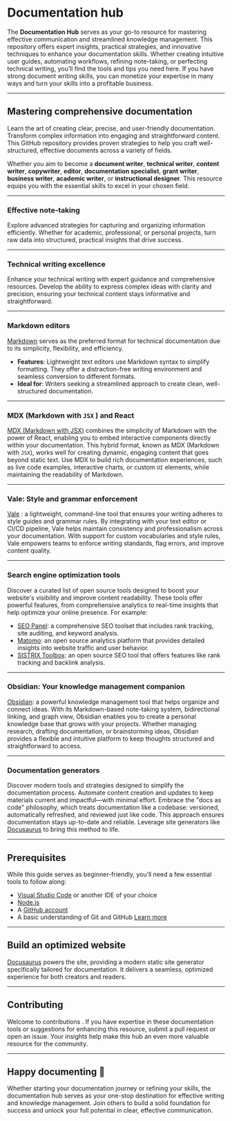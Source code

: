 # Documentation hub

The **Documentation Hub** serves as your go-to resource for mastering effective communication and streamlined knowledge management. This repository offers expert insights, practical strategies, and innovative techniques to enhance your documentation skills. Whether creating intuitive user guides, automating workflows, refining note-taking, or perfecting technical writing, you’ll find the tools and tips you need here. If you have strong document writing skills, you can monetize your expertise in many ways and turn your skills into a profitable business.

---

## **Mastering comprehensive documentation**

Learn the art of creating clear, precise, and user-friendly documentation. Transform complex information into engaging and straightforward content. This GitHub repository provides proven strategies to help you craft well-structured, effective documents across a variety of fields.  

Whether you aim to become a **document writer**, **technical writer**, **content writer**, **copywriter**, **editor**, **documentation specialist**, **grant writer**, **business writer**, **academic writer**, or **instructional designer**. This resource equips you with the essential skills to excel in your chosen field.  

---

### Effective note-taking

Explore advanced strategies for capturing and organizing information efficiently. Whether for academic, professional, or personal projects, turn raw data into structured, practical insights that drive success.

---

### Technical writing excellence

Enhance your technical writing with expert guidance and comprehensive resources. Develop the ability to express complex ideas with clarity and precision, ensuring your technical content stays informative and straightforward.

---

### Markdown editors

[Markdown](https://www.markdownguide.org/) serves as the preferred format for technical documentation due to its simplicity, flexibility, and efficiency.

- **Features**: Lightweight text editors use Markdown syntax to simplify formatting. They offer a distraction-free writing environment and seamless conversion to different formats.
- **Ideal for**: Writers seeking a streamlined approach to create clean, well-structured documentation.

---

### MDX (Markdown with `JSX` ) and React

[MDX (Markdown with JSX)](https://mdxjs.com/) combines the simplicity of Markdown with the power of React, enabling you to embed interactive components directly within your documentation. This hybrid format, known as MDX (Markdown with `JSX`), works well for creating dynamic, engaging content that goes beyond static text. Use MDX to build rich documentation experiences, such as live code examples, interactive charts, or custom `UI` elements, while maintaining the readability of Markdown.

---

### Vale: Style and grammar enforcement

[Vale](https://vale.sh/) : a lightweight, command-line tool that ensures your writing adheres to style guides and grammar rules. By integrating with your text editor or CI/CD pipeline, Vale helps maintain consistency and professionalism across your documentation. With support for custom vocabularies and style rules, Vale empowers teams to enforce writing standards, flag errors, and improve content quality.

---

### Search engine optimization tools

Discover a curated list of open source tools designed to boost your website's visibility and improve content readability. These tools offer powerful features, from comprehensive analytics to real-time insights that help optimize your online presence. For example:

- [SEO Panel](https://www.seopanel.org/): a comprehensive SEO toolset that includes rank tracking, site auditing, and keyword analysis.
- [Matomo](https://matomo.org/): an open source analytics platform that provides detailed insights into website traffic and user behavior.
- [SISTRIX Toolbox](https://www.sistrix.com/toolbox/): an open source SEO tool that offers features like rank tracking and backlink analysis.

---

### Obsidian: Your knowledge management companion

[Obsidian](https://obsidian.md/): a powerful knowledge management tool that helps organize and connect ideas. With its Markdown-based note-taking system, bidirectional linking, and graph view, Obsidian enables you to create a personal knowledge base that grows with your projects. Whether managing research, drafting documentation, or brainstorming ideas, Obsidian provides a flexible and intuitive platform to keep thoughts structured and straightforward to access.

---

### Documentation generators

Discover modern tools and strategies designed to simplify the documentation process. Automate content creation and updates to keep materials current and impactful—with minimal effort. Embrace the "docs as code" philosophy, which treats documentation like a codebase: versioned, automatically refreshed, and reviewed just like code. This approach ensures documentation stays up-to-date and reliable. Leverage site generators like [Docusaurus](https://docusaurus.io/) to bring this method to life.

---

## Prerequisites

While this guide serves as beginner-friendly, you’ll need a few essential tools to follow along:

- [Visual Studio Code](https://code.visualstudio.com/download) or another IDE of your choice
- [Node.js](https://nodejs.org/en/download/)
- A [GitHub account](https://github.com/)
- A basic understanding of Git and GitHub [Learn more](https://www.freecodecamp.org/news/gitting-things-done-book/)

---

## Build an optimized website

[Docusaurus](https://docusaurus.io/) powers the site, providing a modern static site generator specifically tailored for documentation. It delivers a seamless, optimized experience for both creators and readers.

---

## Contributing

Welcome to contributions . If you have expertise in these documentation tools or suggestions for enhancing this resource, submit a pull request or open an issue. Your insights help make this hub an even more valuable resource for the community.

---

## Happy documenting 🚀

Whether starting your documentation journey or refining your skills, the documentation hub serves as your one-stop destination for effective writing and knowledge management. Join others to build a solid foundation for success and unlock your full potential in clear, effective communication.

